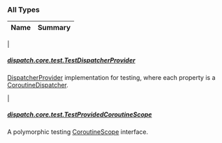 

### All Types

| Name | Summary |
|---|---|
|

##### [dispatch.core.test.TestDispatcherProvider](../dispatch.core.test/-test-dispatcher-provider/index.md)

[DispatcherProvider](#) implementation for testing, where each property is a [CoroutineDispatcher](https://kotlin.github.io/kotlinx.coroutines/kotlinx-coroutines-core/kotlinx.coroutines/-coroutine-dispatcher/index.html).


|

##### [dispatch.core.test.TestProvidedCoroutineScope](../dispatch.core.test/-test-provided-coroutine-scope/index.md)

A polymorphic testing [CoroutineScope](https://kotlin.github.io/kotlinx.coroutines/kotlinx-coroutines-core/kotlinx.coroutines/-coroutine-scope/index.html) interface.


